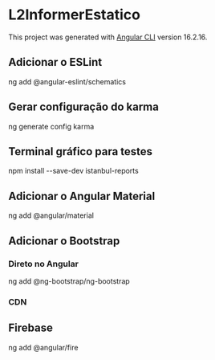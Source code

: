 # L2InformerEstatico

This project was generated with [Angular CLI](https://github.com/angular/angular-cli) version 16.2.16.

## Adicionar o ESLint

ng add @angular-eslint/schematics

## Gerar configuração do karma

ng generate config karma

## Terminal gráfico para testes

npm install --save-dev istanbul-reports

## Adicionar o Angular Material

ng add @angular/material

## Adicionar o Bootstrap


### Direto no Angular

ng add @ng-bootstrap/ng-bootstrap

### CDN

<link href="https://cdn.jsdelivr.net/npm/bootstrap@5.3.3/dist/css/bootstrap.min.css" rel="stylesheet" integrity="sha384-QWTKZyjpPEjISv5WaRU9OFeRpok6YctnYmDr5pNlyT2bRjXh0JMhjY6hW+ALEwIH" crossorigin="anonymous">
<script src="https://cdn.jsdelivr.net/npm/bootstrap@5.3.3/dist/js/bootstrap.bundle.min.js" integrity="sha384-YvpcrYf0tY3lHB60NNkmXc5s9fDVZLESaAA55NDzOxhy9GkcIdslK1eN7N6jIeHz" crossorigin="anonymous"></script>

## Firebase

ng add @angular/fire
